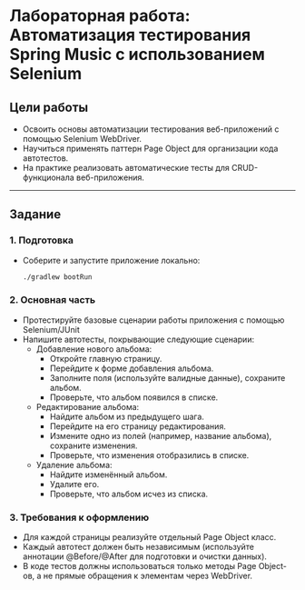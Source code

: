 # Лабораторная работа: Автоматизация тестирования Spring Music с использованием Selenium

## Цели работы

- Освоить основы автоматизации тестирования веб-приложений с помощью Selenium WebDriver.
- Научиться применять паттерн Page Object для организации кода автотестов.
- На практике реализовать автоматические тесты для CRUD-функционала веб-приложения.

---

## Задание

### 1. Подготовка

- Соберите и запустите приложение локально:
  ```bash
  ./gradlew bootRun

### 2. Основная часть

* Протестируйте базовые сценарии работы приложения с помощью Selenium/JUnit
* Напишите автотесты, покрывающие следующие сценарии:
  * Добавление нового альбома:
    * Откройте главную страницу.
    * Перейдите к форме добавления альбома.
    * Заполните поля (используйте валидные данные), сохраните альбом.
    * Проверьте, что альбом появился в списке.
  * Редактирование альбома:
    * Найдите альбом из предыдущего шага.
    * Перейдите на его страницу редактирования.
    * Измените одно из полей (например, название альбома), сохраните изменения.
    * Проверьте, что изменения отобразились в списке.
  * Удаление альбома:
    * Найдите изменённый альбом.
    * Удалите его.
    * Проверьте, что альбом исчез из списка.
### 3. Требования к оформлению

* Для каждой страницы реализуйте отдельный Page Object класс.
* Каждый автотест должен быть независимым (используйте аннотации @Before/@After для подготовки и очистки данных).
* В коде тестов должны использоваться только методы Page Object-ов, а не прямые обращения к элементам через WebDriver.
